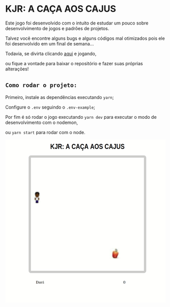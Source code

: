 # KJR: A CAÇA AOS CAJUS

Este jogo foi desenvolvido com o intuito de estudar um pouco sobre desenvolvimento de jogos e padrões de projetos.

Talvez você encontre alguns bugs e alguns códigos mal otimizados pois ele foi desenvolvido em um final de semana...

Todavia, se divirta clicando [aqui](http://j-o.herokuapp.com/) e jogando,

ou fique a vontade para baixar o repositório e fazer suas próprias alterações!

## `Como rodar o projeto:`

Primeiro, instale as dependências executando `yarn`;

Configure o `.env` seguindo o `.env-example`;

Por fim é só rodar o jogo executando `yarn dev` para executar o modo de desenvolvimento com o nodemon,

ou `yarn start` para rodar com o node.

![Playing](./assets/play.gif)
